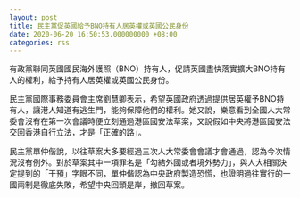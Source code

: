 ```yaml
---
layout: post
title: 民主黨促英國給予BNO持有人居英權或英國公民身份
date: 2020-06-20 16:50:53.000000000 +08:00
categories: rss
---
```


有政黨聯同英國國民海外護照（BNO）持有人，促請英國盡快落實擴大BNO持有人的權利，給予持有人居英權或英國公民身份。

民主黨國際事務委員會主席劉慧卿表示，希望英國政府透過提供居英權予BNO持有人，讓港人知道有逃生門，能夠保障他們的權利。她又說，樂意看到全國人大常委會沒有在第一次會議時便立刻通過港區國安法草案，又說假如中央將港區國安法交回香港自行立法，才是「正確的路」。

民主黨單仲偕說，以往草案大多要經過三次人大常委會會議才會通過，認為今次情況沒有例外。對於草案其中一項罪名是「勾結外國或者境外勢力」，與人大相關決定提到的「干預」字眼不同，單仲偕認為中央政府製造恐慌，也證明過往實行的一國兩制是徹底失敗，希望中央回頭是岸，撤回草案。
